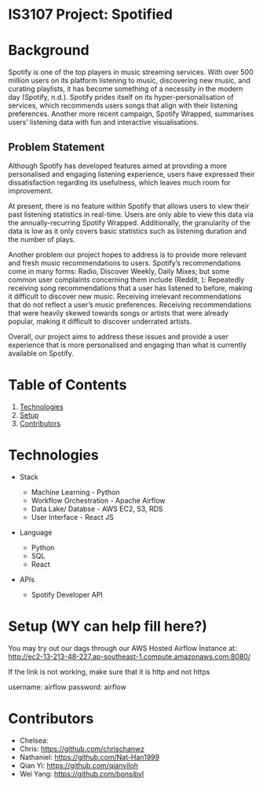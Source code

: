 # IS3107 Project: Spotified

# Background

Spotify is one of the top players in music streaming services. With over 500 million users on its platform listening to music, discovering new music, and curating playlists, it has become something of a necessity in the modern day (Spotify, n.d.). Spotify prides itself on its hyper-personalisation of services, which recommends users songs that align with their listening preferences. Another more recent campaign, Spotify Wrapped, summarises users’ listening data with fun and interactive visualisations.


## Problem Statement
Although Spotify has developed features aimed at providing a more personalised and engaging listening experience, users have expressed their dissatisfaction regarding its usefulness, which leaves much room for improvement. 

At present, there is no feature within Spotify that allows users to view their past listening statistics in real-time. Users are only able to view this data via the annually-recurring Spotify Wrapped. Additionally, the granularity of the data is low as it only covers basic statistics such as listening duration and the number of plays.

Another problem our project hopes to address is to provide more relevant and fresh music recommendations to users. Spotify’s recommendations come in many forms: Radio, Discover Weekly, Daily Mixes; but some common user complaints concerning them include (Reddit, ):
Repeatedly receiving song recommendations that a user has listened to before, making it difficult to discover new music.
Receiving irrelevant recommendations that do not reflect a user’s music preferences.
Receiving recommendations that were heavily skewed towards songs or artists that were already popular, making it difficult to discover underrated artists.

Overall, our project aims to address these issues and provide a user experience that is more personalised and engaging than what is currently available on Spotify.

# Table of Contents
1. [Technologies](#technologies)
2. [Setup](#setup)
3. [Contributors](#contributors)

# Technologies

* Stack
  * Machine Learning - Python
  * Workflow Orchestration - Apache Airflow
  * Data Lake/ Databse - AWS EC2, S3, RDS
  * User Interface - React JS

* Language
  * Python
  * SQL
  * React

* APIs
  * Spotify Developer API

# Setup (WY can help fill here?)
You may try out our dags through our AWS Hosted Airflow Instance at:
http://ec2-13-213-48-227.ap-southeast-1.compute.amazonaws.com:8080/

If the link is not working, make sure that it is http and not https

username: airflow
password: airflow

# Contributors
* Chelsea: 
* Chris: https://github.com/chrischanwz
* Nathaniel: https://github.com/Nat-Han1999
* Qian Yi: https://github.com/qianyiloh 
* Wei Yang: https://github.com/bonsibyl

